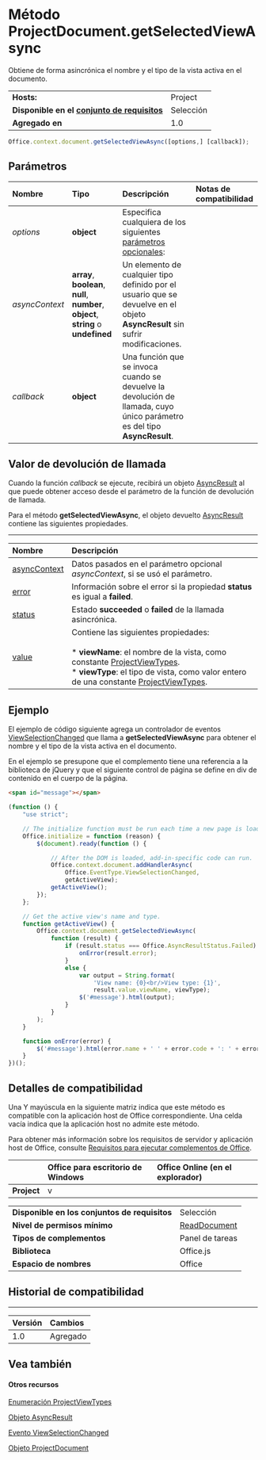 

# <a name="projectdocument.getselectedviewasync-method"></a>Método ProjectDocument.getSelectedViewAsync
Obtiene de forma asincrónica el nombre y el tipo de la vista activa en el documento.

|||
|:-----|:-----|
|**Hosts:**|Project|
|**Disponible en el [conjunto de requisitos](../../docs/overview/specify-office-hosts-and-api-requirements.md)**|Selección|
|**Agregado en**|1.0|

```js
Office.context.document.getSelectedViewAsync([options,] [callback]);
```


## <a name="parameters"></a>Parámetros



|**Nombre**|**Tipo**|**Descripción**|**Notas de compatibilidad**|
|:-----|:-----|:-----|:-----|
| _options_|**object**|Especifica cualquiera de los siguientes [parámetros opcionales](../../docs/develop/asynchronous-programming-in-office-add-ins.md#passing-optional-parameters-to-asynchronous-methods):||
| _asyncContext_|**array**, **boolean**, **null**, **number**, **object**, **string** o **undefined**|Un elemento de cualquier tipo definido por el usuario que se devuelve en el objeto **AsyncResult** sin sufrir modificaciones.||
| _callback_|**object**|Una función que se invoca cuando se devuelve la devolución de llamada, cuyo único parámetro es del tipo **AsyncResult**.||

## <a name="callback-value"></a>Valor de devolución de llamada

Cuando la función _callback_ se ejecute, recibirá un objeto [AsyncResult](../../reference/shared/asyncresult.md) al que puede obtener acceso desde el parámetro de la función de devolución de llamada.

Para el método **getSelectedViewAsync**, el objeto devuelto [AsyncResult](../../reference/shared/asyncresult.md) contiene las siguientes propiedades.


****


|**Nombre**|**Descripción**|
|:-----|:-----|
|[asyncContext](../../reference/shared/asyncresult.asynccontext.md)|Datos pasados en el parámetro opcional _asyncContext_, si se usó el parámetro.|
|[error](../../reference/shared/asyncresult.error.md)|Información sobre el error si la propiedad **status** es igual a **failed**.|
|[status](../../reference/shared/asyncresult.status.md)|Estado **succeeded** o **failed** de la llamada asincrónica.|
|[value](../../reference/shared/asyncresult.value.md)|Contiene las siguientes propiedades:<br/><br/><div>* **viewName**: el nombre de la vista, como constante [ProjectViewTypes](../../reference/shared/projectviewtypes-enumeration.md).<br/>* **viewType**: el tipo de vista, como valor entero de una constante [ProjectViewTypes](../../reference/shared/projectviewtypes-enumeration.md).</div>|

## <a name="example"></a>Ejemplo

El ejemplo de código siguiente agrega un controlador de eventos [ViewSelectionChanged](../../reference/shared/projectdocument.viewselectionchanged.event.md) que llama a **getSelectedViewAsync** para obtener el nombre y el tipo de la vista activa en el documento.

En el ejemplo se presupone que el complemento tiene una referencia a la biblioteca de jQuery y que el siguiente control de página se define en div de contenido en el cuerpo de la página.




```HTML
<span id="message"></span>
```




```js
(function () {
    "use strict";

    // The initialize function must be run each time a new page is loaded.
    Office.initialize = function (reason) {
        $(document).ready(function () {

            // After the DOM is loaded, add-in-specific code can run.
            Office.context.document.addHandlerAsync(
                Office.EventType.ViewSelectionChanged,
                getActiveView);
            getActiveView();
        });
    };

    // Get the active view's name and type.
    function getActiveView() {
        Office.context.document.getSelectedViewAsync(
            function (result) {
                if (result.status === Office.AsyncResultStatus.Failed) {
                    onError(result.error);
                }
                else {
                    var output = String.format(
                        'View name: {0}<br/>View type: {1}',
                        result.value.viewName, viewType);
                    $('#message').html(output);
                }
            }
        );
    }

    function onError(error) {
        $('#message').html(error.name + ' ' + error.code + ': ' + error.message);
    }
})();
```


## <a name="support-details"></a>Detalles de compatibilidad


Una Y mayúscula en la siguiente matriz indica que este método es compatible con la aplicación host de Office correspondiente. Una celda vacía indica que la aplicación host no admite este método.

Para obtener más información sobre los requisitos de servidor y aplicación host de Office, consulte [Requisitos para ejecutar complementos de Office](../../docs/overview/requirements-for-running-office-add-ins.md).


||**Office para escritorio de Windows**|**Office Online (en el explorador)**|
|:-----|:-----|:-----|
|**Project**|v||

|||
|:-----|:-----|
|**Disponible en los conjuntos de requisitos**|Selección|
|**Nivel de permisos mínimo**|[ReadDocument](../../docs/develop/requesting-permissions-for-api-use-in-content-and-task-pane-add-ins.md)|
|**Tipos de complementos**|Panel de tareas|
|**Biblioteca**|Office.js|
|**Espacio de nombres**|Office|

## <a name="support-history"></a>Historial de compatibilidad



****


|**Versión**|**Cambios**|
|:-----|:-----|
|1.0|Agregado|

## <a name="see-also"></a>Vea también



#### <a name="other-resources"></a>Otros recursos


[Enumeración ProjectViewTypes ](../../reference/shared/projectviewtypes-enumeration.md)
[Objeto AsyncResult](../../reference/shared/asyncresult.md)
[Evento ViewSelectionChanged](../../reference/shared/projectdocument.viewselectionchanged.event.md)
[Objeto ProjectDocument](../../reference/shared/projectdocument.projectdocument.md)

